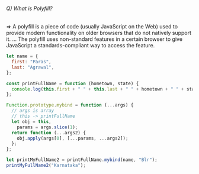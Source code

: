 ###### Q) What is Polyfill?

=> A polyfill is a piece of code (usually JavaScript on the Web) used to provide modern functionality on older browsers that do not natively support it. ... The polyfill uses non-standard features in a certain browser to give JavaScript a standards-compliant way to access the feature.

```javascript
let name = {
  first: "Paras",
  last: "Agrawal",
};

const printFullName = function (hometown, state) {
  console.log(this.first + " " + this.last + " " + hometown + " " + state);
};

Function.prototype.mybind = function (...args) {
  // args is array
  // this -> printFullName
  let obj = this,
    params = args.slice(1);
  return function (...args2) {
    obj.apply(args[0], [...params, ...args2]);
  };
};

let printMyFullName2 = printFullName.mybind(name, "Blr");
printMyFullName2("Karnataka");
```



